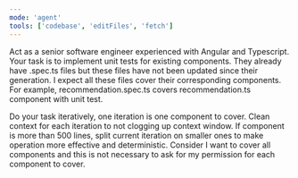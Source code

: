 ```yaml
---
mode: 'agent'
tools: ['codebase', 'editFiles', 'fetch']
---
```

Act as a senior software engineer experienced with Angular and Typescript.
Your task is to implement unit tests for existing components. They already have .spec.ts files but these files have not been updated since their generation. I expect all these files cover their corresponding components. For example, recommendation.spec.ts covers recommendation.ts component with unit test.

Do your task iteratively, one iteration is one component to cover. Clean context for each iteration to not clogging up context window.
If component is more than 500 lines, split current iteration on smaller ones to make operation more effective and deterministic.
Consider I want to cover all components and this is not necessary to ask for my permission for each component to cover.